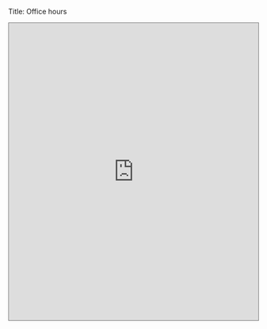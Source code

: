 Title: Office hours

<!--
Guide:  
Create new calendars for each TA in order to preserve colors in the iframe
-->
<iframe src="https://calendar.google.com/calendar/b/2/embed?height=600&amp;wkst=1&amp;bgcolor=%23ffffff&amp;ctz=America%2FNew_York&amp;src=dGMuY29sdW1iaWEuZWR1XzVvc2s3bDY4YXQyYzd1OGhoZ21yNWFtb2QwQGdyb3VwLmNhbGVuZGFyLmdvb2dsZS5jb20&amp;src=dGMuY29sdW1iaWEuZWR1X3BkZmFuajBxb2Q1ZDU2ZGhhY2puMHN1MjM4QGdyb3VwLmNhbGVuZGFyLmdvb2dsZS5jb20&amp;src=dGMuY29sdW1iaWEuZWR1X2h1bW82OXZhM2Z0Y2Vhc2pyZDlwMDRrdHRvQGdyb3VwLmNhbGVuZGFyLmdvb2dsZS5jb20&amp;src=dGMuY29sdW1iaWEuZWR1X2Ric3JxYWEwbXNucjY5cjFiaHM0cjJhYjNnQGdyb3VwLmNhbGVuZGFyLmdvb2dsZS5jb20&amp;src=dGMuY29sdW1iaWEuZWR1X3RtdGFrdml1N3VyYXU4bWlxbmlpYzljamtnQGdyb3VwLmNhbGVuZGFyLmdvb2dsZS5jb20&amp;src=dGMuY29sdW1iaWEuZWR1X2wxOGhjbmc3YzJqNzV0aGt2dDQ1ZmV2MTQ0QGdyb3VwLmNhbGVuZGFyLmdvb2dsZS5jb20&amp;src=dGMuY29sdW1iaWEuZWR1X2c0YnNiZmoyM2V2MDlqdW9xYjlmOHJmMmY0QGdyb3VwLmNhbGVuZGFyLmdvb2dsZS5jb20&amp;src=dGMuY29sdW1iaWEuZWR1X2NvOWUxNmZ2cmN2a2lxMmlyZ2NsdXBlZmQwQGdyb3VwLmNhbGVuZGFyLmdvb2dsZS5jb20&amp;color=%23DD4477&amp;color=%23B08B59&amp;color=%23227F63&amp;color=%239F3501&amp;color=%2330487E&amp;color=%235A9A08&amp;color=%239D7000&amp;color=%233366CC&amp;showTitle=0&amp;mode=WEEK" style="border:solid 1px #777" width="100%" height="600" frameborder="0" scrolling="no"></iframe>






<!-- week view iframe for BBA2020 calendar -->
<!--
<iframe src="https://calendar.google.com/calendar/b/2/embed?height=600&amp;wkst=1&amp;bgcolor=%23ffffff&amp;ctz=America%2FNew_York&amp;src=amVwMjIxMUB0Yy5jb2x1bWJpYS5lZHU&amp;src=dGMuY29sdW1iaWEuZWR1XzE1cDd1NGI1YXA0YjIzNHBxMG5xbzhvNW1vQGdyb3VwLmNhbGVuZGFyLmdvb2dsZS5jb20&amp;src=YWRkcmVzc2Jvb2sjY29udGFjdHNAZ3JvdXAudi5jYWxlbmRhci5nb29nbGUuY29t&amp;src=ZW4udXNhI2hvbGlkYXlAZ3JvdXAudi5jYWxlbmRhci5nb29nbGUuY29t&amp;color=%2322AA99&amp;color=%23329262&amp;color=%23DD5511&amp;color=%231F753C&amp;mode=WEEK" style="border:solid 1px #777" width="100%" height="600" frameborder="0" scrolling="no"></iframe>
-->

<!-- Spreadsheet test  -->
<!-- <iframe src="https://docs.google.com/spreadsheets/d/e/2PACX-1vRvS2sTac0seTOMBtf1RR3nVI0SAQ330RRyIWgAfpAyXGiVisQ9RdmjiiggYsgxs-TSwY8q-_v5ch3D/pubhtml?gid=0&amp;single=true&amp;widget=true&amp;headers=false" style="border: 0" width="100%" height="600" frameborder="0" scrolling="no"></iframe> -->


<!-- <iframe src="https://calendar.google.com/calendar/embed?src=tc.columbia.edu_15p7u4b5ap4b234pq0nqo8o5mo%40group.calendar.google.com&ctz=America%2FNew_York" style="border: 0" width="100%" height="600" frameborder="0" scrolling="no"> -->
